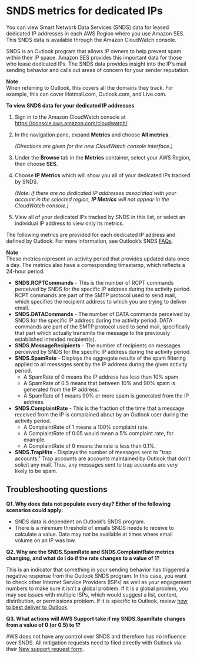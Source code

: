 # SNDS metrics for dedicated IPs<a name="snds-metrics-dedicated-ips"></a>

You can view Smart Network Data Services \(SNDS\) data for leased dedicated IP addresses in each AWS Region where you use Amazon SES\. This SNDS data is available through the Amazon CloudWatch console\.

SNDS is an Outlook program that allows IP owners to help prevent spam within their IP space\. Amazon SES provides this important data for those who lease dedicated IPs\. The SNDS data provides insight into the IP’s mail sending behavior and calls out areas of concern for your sender reputation\.

**Note**  
When referring to Outlook, this covers all the domains they track\. For example, this can cover Hotmail\.com, Outlook\.com, and Live\.com\.

**To view SNDS data for your dedicated IP addresses**

1. Sign in to the Amazon CloudWatch console at [https://console\.aws\.amazon\.com/cloudwatch/](https://console.aws.amazon.com/cloudwatch/)\.

1. In the navigation pane, expand **Metrics** and choose **All metrics**\.

   *\(Directions are given for the new CloudWatch console interface\.\)*

1. Under the **Browse** tab in the **Metrics** container, select your AWS Region, then choose **SES**\.

1. Choose **IP Metrics** which will show you all of your dedicated IPs tracked by SNDS\.

   *\(Note: if there are no dedicated IP addresses associated with your account in the selected region, **IP Metrics** will not appear in the CloudWatch console\.\)*

1. View all of your dedicated IPs tracked by SNDS in this list, or select an individual IP address to view only its metrics\.

The following metrics are provided for each dedicated IP address and defined by Outlook\. For more information, see Outlook’s SNDS [FAQs](https://sendersupport.olc.protection.outlook.com/snds/FAQ.aspx#DataProvided)\.

**Note**  
These metrics represent an activity period that provides updated data once a day\. The metrics also have a corresponding timestamp, which reflects a 24\-hour period\.
+ **SNDS\.RCPTCommands** \- This is the number of RCPT commands perceived by SNDS for the specific IP address during the activity period\. RCPT commands are part of the SMTP protocol used to send mail, which specifies the recipient address to which you are trying to deliver email\.
+ **SNDS\.DATACommands** \- The number of DATA commands perceived by SNDS for the specific IP address during the activity period\. DATA commands are part of the SMTP protocol used to send mail, specifically that part which actually transmits the message to the previously established intended recipient\(s\)\.
+ **SNDS\.MessageRecipients** \- The number of recipients on messages perceived by SNDS for the specific IP address during the activity period\.
+ **SNDS\.SpamRate** \- Displays the aggregate results of the spam filtering applied to all messages sent by the IP address during the given activity period\. 
  + A SpamRate of 0 means the IP address has less than 10% spam\.
  + A SpamRate of 0\.5 means that between 10% and 90% spam is generated from the IP address\.
  + A SpamRate of 1 means 90% or more spam is generated from the IP address\.
+ **SNDS\.ComplaintRate** \- This is the fraction of the time that a message received from the IP is complained about by an Outlook user during the activity period\.
  + A ComplaintRate of 1 means a 100% complaint rate\.
  + A ComplaintRate of 0\.05 would mean a 5% complaint rate, for example\.
  + A ComplaintRate of 0 means the rate is less than 0\.1%\.
+ **SNDS\.TrapHits** \- Displays the number of messages sent to "trap accounts\." Trap accounts are accounts maintained by Outlook that don't solicit any mail\. Thus, any messages sent to trap accounts are very likely to be spam\.

## Troubleshooting questions<a name="troubleshooting-questions-snds"></a>

**Q1\. Why does data not populate every day? Either of the following scenarios could apply:**
+ SNDS data is dependent on Outlook’s SNDS program\.
+ There is a minimum threshold of emails SNDS needs to receive to calculate a value\. Data may not be available at times where email volume on an IP was low\.

**Q2\. Why are the SNDS\.SpamRate and SNDS\.ComplaintRate metrics changing, and what do I do if the rate changes to a value of 1?**

This is an indicator that something in your sending behavior has triggered a negative response from the Outlook SNDS program\. In this case, you want to check other Internet Service Providers \(ISPs\) as well as your engagement numbers to make sure it isn’t a global problem\. If it is a global problem, you may see issues with multiple ISPs, which would suggest a list, content, distribution, or permissions problem\. If it is specific to Outlook, review [how to best deliver to Outlook](https://sendersupport.olc.protection.outlook.com/pm/)\.

**Q3\. What actions will AWS Support take if my SNDS\.SpamRate changes from a value of 0 \(or 0\.5\) to 1?**

AWS does not have any control over SNDS and therefore has no influence over SNDS\. All mitigation requests need to filed directly with Outlook via their [New support request form](https://support.microsoft.com/en-us/supportrequestform/8ad563e3-288e-2a61-8122-3ba03d6b8d75)\.